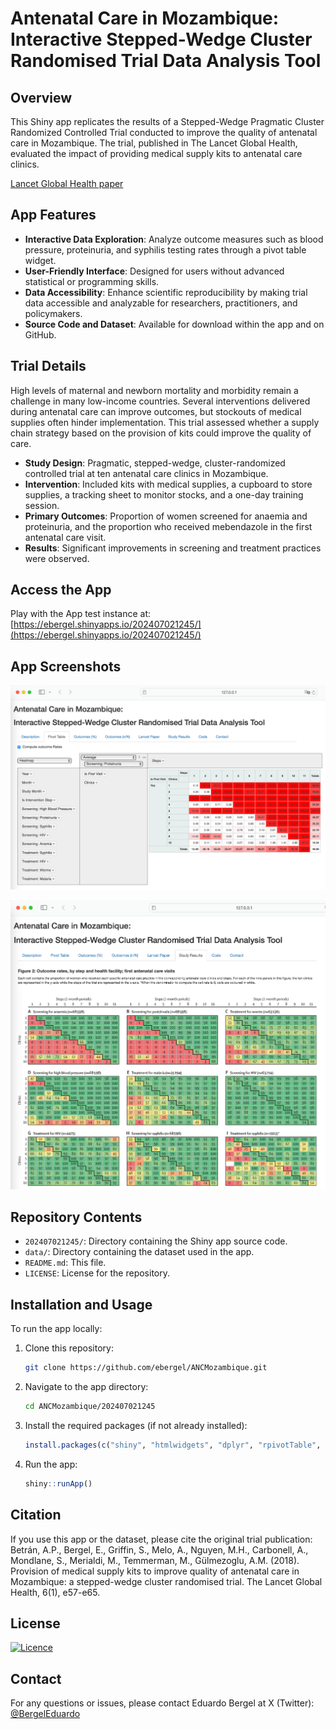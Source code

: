 
# Antenatal Care in Mozambique: Interactive Stepped-Wedge Cluster Randomised Trial Data Analysis Tool

## Overview
This Shiny app replicates the results of a Stepped-Wedge Pragmatic Cluster Randomized Controlled Trial conducted to improve the quality of antenatal care in Mozambique. The trial, published in The Lancet Global Health, evaluated the impact of providing medical supply kits to antenatal care clinics.

[Lancet Global Health paper](https://doi.org/10.1016/S2214-109X(17)30421-7)

## App Features
- **Interactive Data Exploration**: Analyze outcome measures such as blood pressure, proteinuria, and syphilis testing rates through a pivot table widget.
- **User-Friendly Interface**: Designed for users without advanced statistical or programming skills.
- **Data Accessibility**: Enhance scientific reproducibility by making trial data accessible and analyzable for researchers, practitioners, and policymakers.
- **Source Code and Dataset**: Available for download within the app and on GitHub.

## Trial Details

High levels of maternal and newborn mortality and morbidity remain a challenge in many low-income countries. Several interventions delivered during antenatal care can improve outcomes, but stockouts of medical supplies often hinder implementation. This trial assessed whether a supply chain strategy based on the provision of kits could improve the quality of care.

- **Study Design**: Pragmatic, stepped-wedge, cluster-randomized controlled trial at ten antenatal care clinics in Mozambique.
- **Intervention**: Included kits with medical supplies, a cupboard to store supplies, a tracking sheet to monitor stocks, and a one-day training session.
- **Primary Outcomes**: Proportion of women screened for anaemia and proteinuria, and the proportion who received mebendazole in the first antenatal care visit.
- **Results**: Significant improvements in screening and treatment practices were observed.

## Access the App
Play with the App test instance at: [https://ebergel.shinyapps.io/202407021245/](https://ebergel.shinyapps.io/202407021245/)


## App Screenshots

![ <br> ](pivotTableSS.png)

![ <br> ](trialResultsSS.png)


## Repository Contents
- `202407021245/`: Directory containing the Shiny app source code.
- `data/`: Directory containing the dataset used in the app.
- `README.md`: This file.
- `LICENSE`: License for the repository.

## Installation and Usage
To run the app locally:

1. Clone this repository:

   ```bash
   git clone https://github.com/ebergel/ANCMozambique.git
   ```
2. Navigate to the app directory:

   ```bash
   cd ANCMozambique/202407021245
   ```
3. Install the required packages (if not already installed):

   ```R
   install.packages(c("shiny", "htmlwidgets", "dplyr", "rpivotTable", "shinyAce", "descr"))
   ```
4. Run the app:

   ```R
   shiny::runApp()
   ```

## Citation
If you use this app or the dataset, please cite the original trial publication:
Betrán, A.P., Bergel, E., Griffin, S., Melo, A., Nguyen, M.H., Carbonell, A., Mondlane, S., Merialdi, M., Temmerman, M., Gülmezoglu, A.M. (2018). Provision of medical supply kits to improve quality of antenatal care in Mozambique: a stepped-wedge cluster randomised trial. The Lancet Global Health, 6(1), e57-e65.

## License

[![Licence](https://img.shields.io/github/license/Ileriayo/markdown-badges?style=for-the-badge)](./LICENSE)


## Contact
For any questions or issues, please contact Eduardo Bergel at X (Twitter): 
[@BergelEduardo](https://twitter.com/BergelEduardo)

####  <br> 

